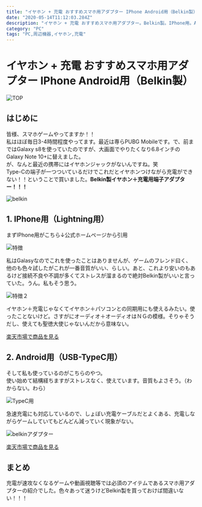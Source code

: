 ```yaml
---
title: "イヤホン + 充電 おすすめスマホ用アダプター IPhone Android用（Belkin製）"
date: "2020-05-14T11:12:03.284Z"
description: "イヤホン + 充電 おすすめスマホ用アダプター。Belkin製。IPhone用。Android用（TypeC）スマホゲームに欠かせないアイテム"
category: "PC"
tags: "PC,周辺機器,イヤホン,充電"
---
```


# イヤホン + 充電 おすすめスマホ用アダプター IPhone Android用（Belkin製）

![TOP](https://paper-attachments.dropbox.com/s_14655901F427F382544BF0C83479F46BE51D5FBBECE4A5ED9CFA74BD5F2FE4E2_1589442166017_smartphone-791076_1920.jpg)

## はじめに

皆様、スマホゲームやってますか！！<br>
私はほぼ毎日3-4時間程度やってます。最近は専らPUBG Mobileです。で、前まではGalaxy s8を使っていたのですが、大画面でやりたくなり6.8インチのGalaxy Note 10+に替えました。<br>
が、なんと最近の携帯にはイヤホンジャックがないんですね。笑<br>
Type-Cの端子が一つついているだけでこれだとイヤホンつけながら充電ができない！！ということで買いました。**Belkin製イヤホン＋充電用端子アダプター！！！**


![belkin](https://paper-attachments.dropbox.com/s_14655901F427F382544BF0C83479F46BE51D5FBBECE4A5ED9CFA74BD5F2FE4E2_1589440453737_image.png)

## 1. IPhone用（Lightning用）

まずIPhone用がこちら↓公式ホームページから引用

![特徴](https://paper-attachments.dropbox.com/s_14655901F427F382544BF0C83479F46BE51D5FBBECE4A5ED9CFA74BD5F2FE4E2_1589440571467_image.png)


私はGalasyなのでこれを使ったことはありませんが、ゲームのフレンド曰く、他のも色々試したがこれが一番音質がいい、らしい。あと、これより安いのもあるけど接続不良や不調が多くてストレスが溜まるので絶対Belkin製がいいと言っていた。うん。私もそう思う。


![特徴２](https://paper-attachments.dropbox.com/s_14655901F427F382544BF0C83479F46BE51D5FBBECE4A5ED9CFA74BD5F2FE4E2_1589440688700_image.png)


イヤホン＋充電じゃなくてイヤホン＋パソコンとの同期用にも使えるみたい。使ったことないけど。さすがにオーディオ＋オーディオはＮＧの模様。そりゃそうだし、使えても聖徳大使じゃないんだから意味ない。

<div class="afi-btns">
<a href="https://rpx.a8.net/svt/ejp?a8mat=3BBBEF+ANF74Q+2HOM+BW8O1&rakuten=y&a8ejpredirect=http%3A%2F%2Fhb.afl.rakuten.co.jp%2Fhgc%2F0ea62065.34400275.0ea62066.204f04c0%2Fa20040284619_3BBBEF_ANF74Q_2HOM_BW8O1%3Fpc%3Dhttps%253A%252F%252Fbiccamera.rakuten.co.jp%252Fitem%252F0745883734108%252F%26m%3Dhttps%253A%252F%252Fbiccamera.rakuten.co.jp%252Fitem%252F0745883734108%252F" rel="nofollow" class="rakuten-btn" target="_blank">楽天市場で商品を見る</a>
</div>

## 2. Android用（USB-TypeC用）

そして私も使っているのがこちらのやつ。<br>
使い始めて結構経ちますがストレスなく、使えています。音質もよさそう。（わからない。わら）

![TypeC用](https://paper-attachments.dropbox.com/s_14655901F427F382544BF0C83479F46BE51D5FBBECE4A5ED9CFA74BD5F2FE4E2_1589440919708_image.png)


急速充電にも対応しているので、しょぼい充電ケーブルだとよくある、充電しながらゲームしていてもどんどん減っていく現象がない。

![belkinアダプター](https://paper-attachments.dropbox.com/s_14655901F427F382544BF0C83479F46BE51D5FBBECE4A5ED9CFA74BD5F2FE4E2_1589441077359_image.png)

<div class="afi-btns">
<a href="https://rpx.a8.net/svt/ejp?a8mat=3BBBEF+ANF74Q+2HOM+BW8O1&rakuten=y&a8ejpredirect=http%3A%2F%2Fhb.afl.rakuten.co.jp%2Fhgc%2F0ea62065.34400275.0ea62066.204f04c0%2Fa20040284619_3BBBEF_ANF74Q_2HOM_BW8O1%3Fpc%3Dhttps%253A%252F%252Fitem.rakuten.co.jp%252Fakibamac%252F0745883776078%252F%26m%3Dhttps%253A%252F%252Fitem.rakuten.co.jp%252Fakibamac%252F0745883776078%252F" rel="nofollow" class="rakuten-btn" target="_blank">楽天市場で商品を見る</a>
</div>

## まとめ

充電が速攻なくなるゲームや動画視聴等では必須のアイテムであるスマホ用アダプターの紹介でした。色々あって迷うけどBelkin製を買っておけば間違いない！！！

